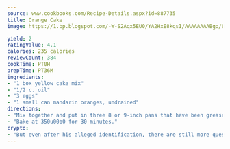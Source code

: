 ```yaml
---
source: www.cookbooks.com/Recipe-Details.aspx?id=887735
title: Orange Cake
image: https://1.bp.blogspot.com/-W-S2Aqx5EU0/YA2HxE8kqsI/AAAAAAAABgo/LNxJ2X_rvYgPNsplYMgQNjuwxaZ0e3pQQCLcBGAsYHQ/s320/17.png

yield: 2
ratingValue: 4.1
calories: 235 calories
reviewCount: 384
cookTime: PT0H
prepTime: PT36M
ingredients:
- "1 box yellow cake mix"
- "1/2 c. oil"
- "3 eggs"
- "1 small can mandarin oranges, undrained"
directions:
- "Mix together and put in three 8 or 9-inch pans that have been greased and floured."
- "Bake at 350u00b0 for 30 minutes."
crypto:
- "But even after his alleged identification, there are still more questions than answers about the enigmatic creator of Bitcoin."
---
```

